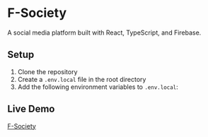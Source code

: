 # F-Society

A social media platform built with React, TypeScript, and Firebase.

## Setup
1. Clone the repository
2. Create a `.env.local` file in the root directory
3. Add the following environment variables to `.env.local`:

## Live Demo
[F-Society](https://y-soceity.netlify.app)